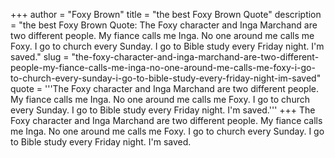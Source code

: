 +++
author = "Foxy Brown"
title = "the best Foxy Brown Quote"
description = "the best Foxy Brown Quote: The Foxy character and Inga Marchand are two different people. My fiance calls me Inga. No one around me calls me Foxy. I go to church every Sunday. I go to Bible study every Friday night. I'm saved."
slug = "the-foxy-character-and-inga-marchand-are-two-different-people-my-fiance-calls-me-inga-no-one-around-me-calls-me-foxy-i-go-to-church-every-sunday-i-go-to-bible-study-every-friday-night-im-saved"
quote = '''The Foxy character and Inga Marchand are two different people. My fiance calls me Inga. No one around me calls me Foxy. I go to church every Sunday. I go to Bible study every Friday night. I'm saved.'''
+++
The Foxy character and Inga Marchand are two different people. My fiance calls me Inga. No one around me calls me Foxy. I go to church every Sunday. I go to Bible study every Friday night. I'm saved.
